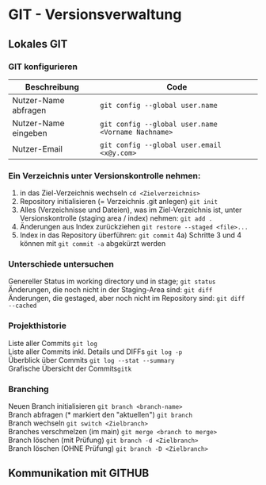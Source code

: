 # GIT - Versionsverwaltung

## Lokales GIT
### GIT konfigurieren
|Beschreibung|Code|
|------------|---------------------|
|Nutzer-Name abfragen|``git config --global user.name``|
|Nutzer-Name eingeben|``git config --global user.name <Vorname Nachname>``|
|Nutzer-Email| ``git config --global user.email <x@y.com>``|

### Ein Verzeichnis unter Versionskontrolle nehmen: 
1) in das Ziel-Verzeichnis wechseln ``cd <Zielverzeichnis>``  
2) Repository initialisieren (= Verzeichnis .git anlegen) ``git init``
3) Alles (Verzeichnisse und Dateien), was im Ziel-Verzeichnis ist, unter Versionskontrolle (staging area / index) nehmen: ``git add .``
5) Änderungen aus Index zurückziehen ``git restore --staged <file>...``
4) Index in das Repository überführen: ``git commit``
4a) Schritte 3 und 4 können mit ``git commit -a`` abgekürzt werden 

### Unterschiede untersuchen
Genereller Status im working directory und in stage; ``git status``  
Änderungen, die noch nicht in der Staging-Area sind: ``git diff``   
Änderungen, die gestaged, aber noch nicht im Repository sind: ``git diff   --cached``

### Projekthistorie
Liste aller Commits ``git log``  
Liste aller Commits inkl. Details und DIFFs ``git log -p``  
Überblick über Commits ``git log --stat --summary``  
Grafische Übersicht der Commits``gitk``

### Branching
Neuen Branch initialisieren ``git branch <branch-name>``  
Branch abfragen (* markiert den "aktuellen") ``git branch``  
Branch wechseln ``git switch <Zielbranch>``  
Branches verschmelzen (im main) ``git merge <branch to merge>``  
Branch löschen (mit Prüfung) ``git branch -d <Zielbranch>``  
Branch löschen (OHNE Prüfung) ``git branch -D <Zielbranch>``  

## Kommunikation mit GITHUB

